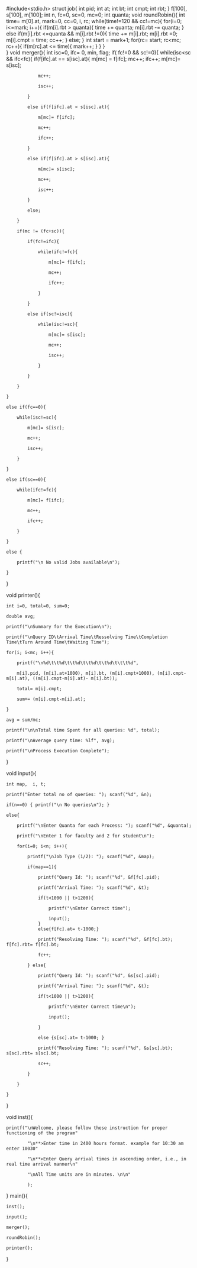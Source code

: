 #include<stdio.h>
struct job{
	int pid;
	int at;
	int bt;
	int cmpt;
	int rbt;
}
f[100], s[100], m[100];
int n, fc=0, sc=0, mc=0;
int quanta;
void roundRobin(){
	int time= m[0].at, mark=0, cc=0, i, rc;
     while(time!=120 && cc!=mc){
    	for(i=0; i<=mark; i++){
        	if(m[i].rbt > quanta){
         	time += quanta;
         	m[i].rbt -= quanta;
		}
	else if(m[i].rbt <=quanta && m[i].rbt !=0){
		time += m[i].rbt;
		m[i].rbt =0;
	m[i].cmpt = time;
	cc++;
}
else;
	}
int start = mark+1;
		for(rc= start; rc<mc; rc++){
	if(m[rc].at <= time){
mark++;
			}
		}
	}	
}
void merger(){
	int isc=0, ifc= 0, min, flag;
	if( fc!=0  && sc!=0){
		while(isc<sc && ifc<fc){
			if(f[ifc].at == s[isc].at){
				m[mc] = f[ifc];
				mc++;
				ifc++;
				m[mc]= s[isc];

				mc++;

				isc++;

			}

			else if(f[ifc].at < s[isc].at){

				m[mc]= f[ifc];

				mc++;

				ifc++;

			}

			else if(f[ifc].at > s[isc].at){

				m[mc]= s[isc];

				mc++;

				isc++;

			}

			else;

		}

		if(mc != (fc+sc)){

			if(fc!=ifc){

				while(ifc!=fc){

					m[mc]= f[ifc];

					mc++;

					ifc++;

				}

			}

			else if(sc!=isc){

				while(isc!=sc){

					m[mc]= s[isc];

					mc++;

					isc++;

				}

			}

		}

	}

	else if(fc==0){

		while(isc!=sc){

			m[mc]= s[isc];

			mc++;

			isc++;

		}

	}

	else if(sc==0){

		while(ifc!=fc){

			m[mc]= f[ifc];

			mc++;

			ifc++;

		}

	}

	else {

		printf("\n No valid Jobs available\n");

	}

}



void printer(){

	int i=0, total=0, sum=0; 

	double avg;

	printf("\nSummary for the Execution\n");

	printf("\nQuery ID\tArrival Time\tRessolving Time\tCompletion Time\tTurn Around Time\tWaiting Time");

	for(i; i<mc; i++){

		printf("\n%d\t\t%d\t\t%d\t\t%d\t\t%d\t\t\t%d",

		m[i].pid, (m[i].at+1000), m[i].bt, (m[i].cmpt+1000), (m[i].cmpt-m[i].at), ((m[i].cmpt-m[i].at)- m[i].bt));

		total= m[i].cmpt;

		sum+= (m[i].cmpt-m[i].at);

	}

	avg = sum/mc;

	printf("\n\nTotal time Spent for all queries: %d", total);

	printf("\nAverage query time: %lf", avg);

	printf("\nProcess Execution Complete");

}



void input(){

	int map,  i, t;

	printf("Enter total no of queries: "); scanf("%d", &n);

	if(n==0) { printf("\n No queries\n"); }

	else{

		printf("\nEnter Quanta for each Process: "); scanf("%d", &quanta);

		printf("\nEnter 1 for faculty and 2 for student\n");

		for(i=0; i<n; i++){

			printf("\nJob Type (1/2): "); scanf("%d", &map);

			if(map==1){

				printf("Query Id: "); scanf("%d", &f[fc].pid);

				printf("Arrival Time: "); scanf("%d", &t);

				if(t<1000 || t>1200){

					printf("\nEnter Correct time");

					input();
				}
				else{f[fc].at= t-1000;}

				printf("Resolving Time: "); scanf("%d", &f[fc].bt);	 f[fc].rbt= f[fc].bt; 

				fc++;

			} else{

				printf("Query Id: "); scanf("%d", &s[sc].pid);

				printf("Arrival Time: "); scanf("%d", &t); 

				if(t<1000 || t>1200){

					printf("\nEnter Correct time\n");

					input();

				}

				else {s[sc].at= t-1000; }

				printf("Resolving Time: "); scanf("%d", &s[sc].bt);	 s[sc].rbt= s[sc].bt;

				sc++;

			}

		}

	}

}



void inst(){

	printf("\nWelcome, please follow these instruction for proper functioning of the program"

			"\n**>Enter time in 2400 hours format. example for 10:30 am enter 10030"

			"\n**>Enter Query arrival times in ascending order, i.e., in real time arrival manner\n"

			"\nAll Time units are in minutes. \n\n"

			);

}
main(){

 	inst();

	input();

	merger();

	roundRobin();

	printer();

}
